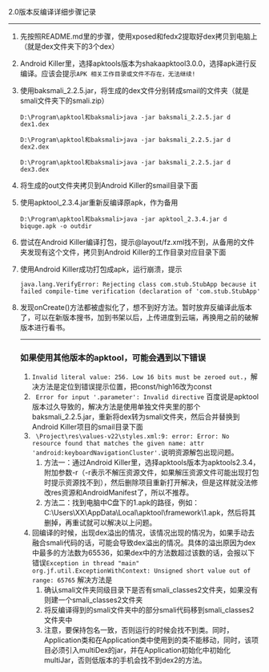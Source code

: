 2.0版本反编译详细步骤记录

***
1. 先按照README.md里的步骤，使用xposed和fedx2提取好dex拷贝到电脑上（就是dex文件夹下的3个dex）

2. Android Killer里，选择apktools版本为shakaapktool3.0.0，选择apk进行反编译。应该会提示`APK 相关工作目录或文件不存在，无法继续!`

3. 使用baksmali_2.2.5.jar，将生成的dex文件分别转成smail的文件夹（就是smali文件夹下的smali.zip）

   `D:\Program\apktool和baksmali>java -jar baksmali_2.2.5.jar d dex1.dex`

   `D:\Program\apktool和baksmali>java -jar baksmali_2.2.5.jar d dex2.dex`

   `D:\Program\apktool和baksmali>java -jar baksmali_2.2.5.jar d dex3.dex`

4. 将生成的out文件夹拷贝到Android Killer的smail目录下面

5. 使用apktool_2.3.4.jar重新反编译原apk，作为备用

   `D:\Program\apktool和baksmali>java -jar apktool_2.3.4.jar d biquge.apk -o outdir`

6. 尝试在Android Killer编译打包，提示@layout/fz.xml找不到，从备用的文件夹发现有这个文件，拷贝到Android Killer的工作目录对应目录下面

7. 使用Android Killer成功打包成apk，运行崩溃，提示

   `java.lang.VerifyError: Rejecting class com.stub.StubApp because it failed compile-time verification (declaration of 'com.stub.StubApp'`

8. 发现onCreate()方法都被虚拟化了，想不到好方法。暂时放弃反编译此版本了，可以在新版本搜书，加到书架以后，上传进度到云端，再换用之前的破解版本进行看书。

   ***

   ### 如果使用其他版本的apktool，可能会遇到以下错误

   1. ` Invalid literal value: 256. Low 16 bits must be zeroed out. `，解决方法是定位到错误提示位置，把const/high16改为const
   2. ` Error for input '.parameter': Invalid directive` 百度说是apktool版本过久导致的，解决方法是使用单独文件夹里的那个baksmali_2.2.5.jar，重新将dex转为smali文件夹，然后合并替换到Android Killer项目的smail目录下面
   3. ` \Project\res\values-v22\styles.xml:9: error: Error: No resource found that matches the given name: attr 'android:keyboardNavigationCluster'.`说明资源解包出现问题。
      1. 方法一：通过Android Killer里，选择apktools版本为apktools2.3.4，附加参数-r（-r表示不解压资源文件，如果解压资源文件可能出现打包时提示资源找不到），然后删除项目重新打开解决，但是这样就没法修改res资源和AndroidManifest了，所以不推荐。
      2. 方法二：找到电脑中C盘下的1.apk的路径，例如：C:\Users\XX\AppData\Local\apktool\framework\1.apk，然后将其删掉，再重试就可以解决以上问题。
   4. 回编译的时候，出现dex溢出的情况，该情况出现的情况为，如果手动去融合smali代码的话，可能会导致dex溢出的情况。具体的溢出原因为dex中最多的方法数为65536，如果dex中的方法数超过该数的话，会报以下错误`Exception in thread "main" org.jf.util.ExceptionWithContext: Unsigned short value out of range: 65765` 解决方法是
      1. 确认smali文件夹同级目录下是否有smali_classes2文件夹，如果没有则建一个smali_classes2文件夹
      2. 将反编译得到的smali文件夹中的部分smali代码移到smali_classes2文件夹中
      3. 注意，要保持包名一致，否则运行的时候会找不到类。同时，Application类和在Application类中使用到的类不能移动，同时，该项目必须引入multiDex的jar，并在Application初始化中初始化multiJar，否则低版本的手机会找不到dex2的方法。